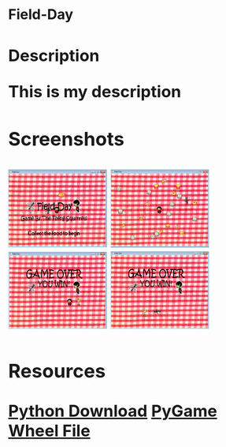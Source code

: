 <h1>Field-Day<h/1>

<h3>Description<h/3>

<p>
  This is my description
</p>

<h3>Screenshots</h3>
<img src="https://github.com/jackief2002/FieldDay-/blob/master/StartScreen.png" width="200px"> 

<img src="https://github.com/jackief2002/FieldDay-/blob/master/PlayingGame.png" width= "200px">

<img src="https://github.com/jackief2002/FieldDay-/blob/master/HumanWin.png" width= "200px">

<img src="https://github.com/jackief2002/FieldDay-/blob/master/AntWin.png" width= "200px">

<h3>Resources</h3>
<a href= "https://www.python.org/downloads/"> Python Download</a>
<a href= "http://www.lfd.uci.edu/~gohlke/pythonlibs/#pygame"> PyGame Wheel File</a>


